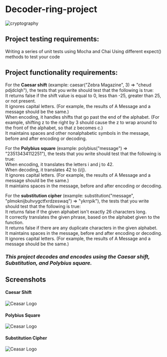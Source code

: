# Decoder-ring-project
![cryptography](https://upload.wikimedia.org/wikipedia/commons/4/4a/Caesar_cipher_left_shift_of_3.svg)  


## Project testing requirements:
Writing a series of unit tests using Mocha and Chai
Using different expect() methods to test your code
## Project functionality requirements:
For the **Caesar shift** (example: caesar("Zebra Magazine", 3) => "cheud pdjdclqh"), the tests that you write should test that the following is true:  
It returns false if the shift value is equal to 0, less than -25, greater than 25, or not present.  
It ignores capital letters. (For example, the results of A Message and a message should be the same.)    
When encoding, it handles shifts that go past the end of the alphabet. (For example, shifting z to the right by 3 should cause the z to wrap around to the front of the alphabet, so that z becomes c.)  
It maintains spaces and other nonalphabetic symbols in the message, before and after encoding or decoding.  

For the **Polybius square** (example: polybius("message") => "23513434112251"), the tests that you write should test that the following is true:  
When encoding, it translates the letters i and j to 42.  
When decoding, it translates 42 to (i/j).  
It ignores capital letters. (For example, the results of A Message and a message should be the same.)  
It maintains spaces in the message, before and after encoding or decoding.  

  
For the **substitution cipher** (example: substitution("message", "plmoknijbuhvygctfxrdzeswaq") => "ykrrpik"), the tests that you write should test that the following is true:    
It returns false if the given alphabet isn't exactly 26 characters long.  
It correctly translates the given phrase, based on the alphabet given to the function.  
It returns false if there are any duplicate characters in the given alphabet.  
It maintains spaces in the message, before and after encoding or decoding.  
It ignores capital letters. (For example, the results of A Message and a message should be the same.)  

### *This project decodes and encodes using the Caesar shift, Substitution, and Polybius square.*
## Screenshots

#### Caesar Shift
![Ceasar Logo](https://camo.githubusercontent.com/6d182c9376d1e6f88c803c56e7b0455e03260ccb6e7b457f334ca8f56de5b8c1/68747470733a2f2f36342e6d656469612e74756d626c722e636f6d2f35393238663631643735366434663362653737326363353864363635313639372f303638356265396337663739613461382d62312f733132383078313932302f343638636365303538323733363165323533653739373335376162616432363761613333386538662e706e67)  

#### Polybius Square
![Ceasar Logo](https://camo.githubusercontent.com/68169f90a4658d46b86f3449e572be5eb63ffcaedc021921c282c238fd44c3cb/68747470733a2f2f36342e6d656469612e74756d626c722e636f6d2f32643335396463386330343963353235613166333563386337313363376530302f643835386436633736623462386339392d63322f733132383078313932302f326134323838643663333439366231373263626633393861333930646566393166623339313963392e706e67)  

#### Substitution Cipher
![Ceasar Logo](https://camo.githubusercontent.com/7bdc1edd35338cc74e946f316e1e3e866bbc9594489293859fa333713e084678/68747470733a2f2f36342e6d656469612e74756d626c722e636f6d2f64356461363232306432356665336363386434393963643038623932666131642f336331646436336366613439316462652d66652f733132383078313932302f333230326533363237636535633934333234386561353531656131316464656562393466663035312e706e67) 
